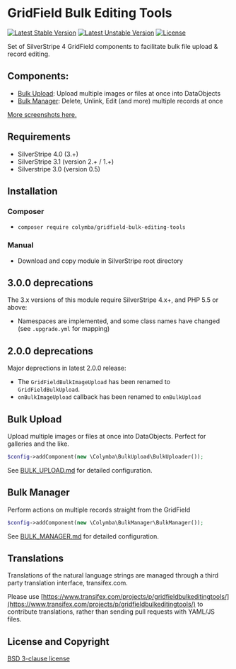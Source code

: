 GridField Bulk Editing Tools
============================

[![Latest Stable Version](https://poser.pugx.org/colymba/gridfield-bulk-editing-tools/v/stable.svg)](https://github.com/colymba/GridFieldBulkEditingTools/releases)
[![Latest Unstable Version](https://poser.pugx.org/colymba/gridfield-bulk-editing-tools/v/unstable.svg)](https://github.com/colymba/GridFieldBulkEditingTools/tree/master)
[![License](https://poser.pugx.org/colymba/gridfield-bulk-editing-tools/license.svg)](#license-and-copyright)

Set of SilverStripe 4 GridField components to facilitate bulk file upload & record editing.


## Components:
* [Bulk Upload](#bulk-upload): Upload multiple images or files at once into DataObjects
* [Bulk Manager](#bulk-manager): Delete, Unlink, Edit (and more) multiple records at once

[More screenshots here.](screenshots)

## Requirements
* SilverStripe 4.0 (3.+)
* SilverStripe 3.1 (version 2.+ / 1.+)
* Silverstripe 3.0 (version 0.5)

## Installation
### Composer
* `composer require colymba/gridfield-bulk-editing-tools`

### Manual
* Download and copy module in SilverStripe root directory

## 3.0.0 deprecations
The 3.x versions of this module require SilverStripe 4.x+, and PHP 5.5 or above:

* Namespaces are implemented, and some class names have changed (see `.upgrade.yml` for mapping)

## 2.0.0 deprecations
Major deprections in latest 2.0.0 release:
* The `GridFieldBulkImageUpload` has been renamed to `GridFieldBulkUpload`.
* `onBulkImageUpload` callback has been renamed to `onBulkUpload`

## Bulk Upload
Upload multiple images or files at once into DataObjects. Perfect for galleries and the like.

```php
$config->addComponent(new \Colymba\BulkUpload\BulkUploader());
```

See [BULK_UPLOAD.md](docs/en/BULK_UPLOAD.md) for detailed configuration.

## Bulk Manager
Perform actions on multiple records straight from the GridField

```php
$config->addComponent(new \Colymba\BulkManager\BulkManager());
```

See [BULK_MANAGER.md](docs/en//BULK_MANAGER.md) for detailed configuration.

## Translations

Translations of the natural language strings are managed through a third party translation interface, transifex.com.

Please use [https://www.transifex.com/projects/p/gridfieldbulkeditingtools/](https://www.transifex.com/projects/p/gridfieldbulkeditingtools/) to contribute translations, rather than sending pull requests with YAML/JS files.

## License and Copyright

[BSD 3-clause license](LICENSE)
